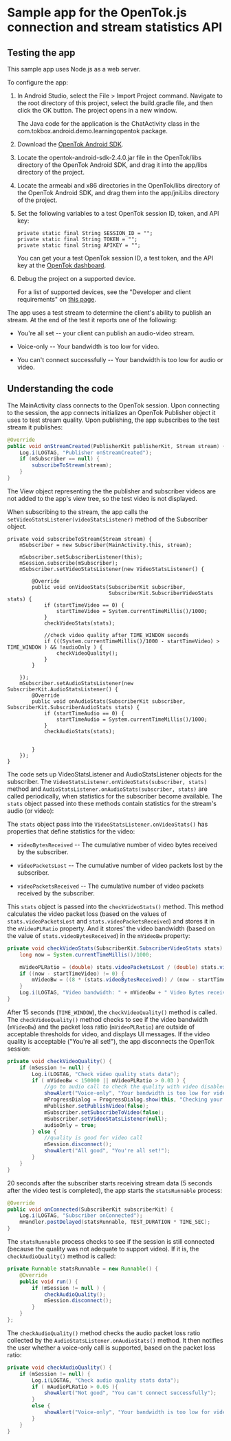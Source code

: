 Sample app for the OpenTok.js connection and stream statistics API
==================================================================

## Testing the app

This sample app uses Node.js as a web server.

To configure the app:

1. In Android Studio, select the File > Import Project command. Navigate to the root directory of
   this project, select the build.gradle file, and then click the OK button. The project opens in a
   new window.

   The Java code for the application is the ChatActivity class in the
   com.tokbox.android.demo.learningopentok package.

2. Download the [OpenTok Android SDK](https://tokbox.com/opentok/libraries/client/android/).

3. Locate the opentok-android-sdk-2.4.0.jar file in the OpenTok/libs directory of the OpenTok
   Android SDK, and drag it into the app/libs directory of the project.

4. Locate the armeabi and x86 directories in the OpenTok/libs directory of the OpenTok
   Android SDK, and drag them into the app/jniLibs directory of the project.

5. Set the following variables to a test OpenTok session ID, token, and API key:

   ```
   private static final String SESSION_ID = "";
   private static final String TOKEN = "";
   private static final String APIKEY = "";
   ```

   You can get your a test OpenTok session ID, a test token, and the API key at the
   [OpenTok dashboard](https://dashboard.tokbox.com/).

6. Debug the project on a supported device.

   For a list of supported devices, see the "Developer and client requirements"
   on [this page](https://tokbox.com/developer/sdks/android/).

The app uses a test stream to determine the client's ability to publish an stream.
At the end of the test it reports one of the following:

   * You're all set -- your client can publish an audio-video stream.

   * Voice-only -- Your bandwidth is too low for video.

   * You can't connect successfully -- Your bandwidth is too low for audio or video.

## Understanding the code

The MainActivity class connects to the OpenTok session. Upon connecting to the session,
the app  connects initializes an OpenTok Publisher object it uses to test stream quality. 
Upon publishing, the app subscribes to the test stream it publishes:

```java
@Override
public void onStreamCreated(PublisherKit publisherKit, Stream stream) {
    Log.i(LOGTAG, "Publisher onStreamCreated");
    if (mSubscriber == null) {
        subscribeToStream(stream);
    }
}
```

The View object representing the the publisher and subscriber videos are not added to the app's
view tree, so the test video is not displayed.

When subscribing to the stream, the app calls the `setVideoStatsListener(videoStatsListener)`
method of the Subscriber object. 

```
private void subscribeToStream(Stream stream) {
    mSubscriber = new Subscriber(MainActivity.this, stream);

    mSubscriber.setSubscriberListener(this);
    mSession.subscribe(mSubscriber);
    mSubscriber.setVideoStatsListener(new VideoStatsListener() {

        @Override
        public void onVideoStats(SubscriberKit subscriber,
                                 SubscriberKit.SubscriberVideoStats stats) {
            if (startTimeVideo == 0) {
                startTimeVideo = System.currentTimeMillis()/1000;
            }
            checkVideoStats(stats);

            //check video quality after TIME_WINDOW seconds
            if (((System.currentTimeMillis()/1000 - startTimeVideo) > TIME_WINDOW ) && !audioOnly ) {
                checkVideoQuality();
            }
        }

    });
    mSubscriber.setAudioStatsListener(new SubscriberKit.AudioStatsListener() {
        @Override
        public void onAudioStats(SubscriberKit subscriber, SubscriberKit.SubscriberAudioStats stats) {
            if (startTimeAudio == 0) {
                startTimeAudio = System.currentTimeMillis()/1000;
            }
            checkAudioStats(stats);


        }
    });
}
```

The code sets up VideoStatsListener and AudioStatsListener objects for the subscriber.
The `VideoStatsListener.onVideoStats(subscriber, stats)` method and `AudioStatsListener.onAudioStats(subscriber, stats)` are called periodically, when
statistics for the subscriber become available. The `stats` object passed into these
methods contain statistics for the stream's audio (or video):

The `stats` object pass into the `VideoStatsListener.onVideoStats()` has properties that
define statistics for the video:

* `videoBytesReceived` -- The cumulative number of video bytes received by the subscriber.

* `videoPacketsLost` -- The cumulative number of video packets lost by the subscriber.

* `videoPacketsReceived` -- The cumulative number of video packets received by the
   subscriber.

This `stats` object is passed into the `checkVideoStats()` method. This method calculates
the video packet loss (based on the values of `stats.videoPacketsLost` and
`stats.videoPacketsReceived`) and stores it in the `mVideoPLRatio` property. And it stores'
the video bandwidth (based on the value of `stats.videoBytesReceived`) in the `mVideoBw`
property:

```java
private void checkVideoStats(SubscriberKit.SubscriberVideoStats stats) {
    long now = System.currentTimeMillis()/1000;

    mVideoPLRatio = (double) stats.videoPacketsLost / (double) stats.videoPacketsReceived;
    if ((now - startTimeVideo) != 0) {
        mVideoBw = ((8 * (stats.videoBytesReceived)) / (now - startTimeVideo));
    }
    Log.i(LOGTAG, "Video bandwidth: " + mVideoBw + " Video Bytes received: "+ stats.videoBytesReceived + " Video packet lost: "+ stats.videoPacketsLost + " Video packet loss ratio: " + mVideoPLRatio);
}
````

After 15 seconds (`TIME_WINDOW`), the `checkVideoQuality()` method is called. The
`checkVideoQuality()` method checks to see if the video bandwidth (`mVideoBw`) and
the packet loss ratio (`mVideoPLRatio`) are outside of acceptable thresholds for video,
and displays UI messages. If the video quality is acceptable ("You're all set!"), the
app disconnects the OpenTok session:

```java
private void checkVideoQuality() {
    if (mSession != null) {
        Log.i(LOGTAG, "Check video quality stats data");
        if ( mVideoBw < 150000 || mVideoPLRatio > 0.03 ) {
            //go to audio call to check the quality with video disabled
            showAlert("Voice-only", "Your bandwidth is too low for video");
            mProgressDialog = ProgressDialog.show(this, "Checking your available bandwidth for voice only", "Please wait");
            mPublisher.setPublishVideo(false);
            mSubscriber.setSubscribeToVideo(false);
            mSubscriber.setVideoStatsListener(null);
            audioOnly = true;
        } else {
            //quality is good for video call
            mSession.disconnect();
            showAlert("All good", "You're all set!");
        }
    }
}
```

20 seconds after the subscriber starts receiving stream data (5 seconds after the video test
is completed), the app starts the `statsRunnable` process:

```java
@Override
public void onConnected(SubscriberKit subscriberKit) {
    Log.i(LOGTAG, "Subscriber onConnected");
    mHandler.postDelayed(statsRunnable, TEST_DURATION * TIME_SEC);
}
```

The `statsRunnable` process checks to see if the session is still connected (because the quality
was not adequate to support video). If it is, the `checkAudioQuality()` method is called:

```java
private Runnable statsRunnable = new Runnable() {
    @Override
    public void run() {
        if (mSession != null ) {
            checkAudioQuality();
            mSession.disconnect();
        }
    }
};
```

The `checkAudioQuality()` method checks the audio packet loss ratio collected by the
`AudioStatsListener.onAudioStats()` method. It then notifies the user whether a voice-only
call is supported, based on the packet loss ratio:

```java
private void checkAudioQuality() {
    if (mSession != null) {
        Log.i(LOGTAG, "Check audio quality stats data");
        if ( mAudioPLRatio > 0.05 ){
            showAlert("Not good", "You can't connect successfully");
        }
        else {
            showAlert("Voice-only", "Your bandwidth is too low for video");
        }
    }
}
```
